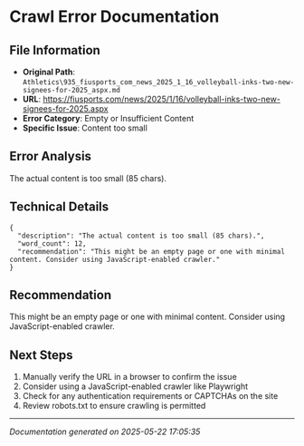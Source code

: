 # Crawl Error Documentation

## File Information
- **Original Path**: `Athletics\935_fiusports_com_news_2025_1_16_volleyball-inks-two-new-signees-for-2025_aspx.md`
- **URL**: https://fiusports.com/news/2025/1/16/volleyball-inks-two-new-signees-for-2025.aspx
- **Error Category**: Empty or Insufficient Content
- **Specific Issue**: Content too small

## Error Analysis
The actual content is too small (85 chars).

## Technical Details
```
{
  "description": "The actual content is too small (85 chars).",
  "word_count": 12,
  "recommendation": "This might be an empty page or one with minimal content. Consider using JavaScript-enabled crawler."
}
```

## Recommendation
This might be an empty page or one with minimal content. Consider using JavaScript-enabled crawler.

## Next Steps
1. Manually verify the URL in a browser to confirm the issue
2. Consider using a JavaScript-enabled crawler like Playwright
3. Check for any authentication requirements or CAPTCHAs on the site
4. Review robots.txt to ensure crawling is permitted

---
*Documentation generated on 2025-05-22 17:05:35*
